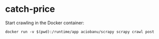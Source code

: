 # catch-price

Start crawling in the Docker container:


    docker run -v $(pwd):/runtime/app aciobanu/scrapy scrapy crawl post
